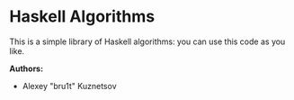 # Haskell Algorithms
This is a simple library of Haskell algorithms: you can use this code as you like.

**Authors:**
- Alexey "bru1t" Kuznetsov
